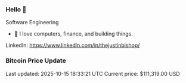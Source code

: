 ### Hello 🤙  

Software Engineering

- 🔭 I love computers, finance, and building things.
  
LinkedIn: https://www.linkedin.com/in/thejustinbishop/  



































































































































































































































































































































































































































































































































































































































































































































































































































































































































































































































































































































































































































### Bitcoin Price Update
Last updated: 2025-10-15 18:33:21 UTC
Current price: $111,319.00 USD
